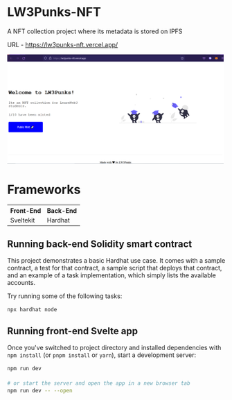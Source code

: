 # LW3Punks-NFT
A NFT collection project where its metadata is stored on IPFS

URL - https://lw3punks-nft.vercel.app/

<img src="/assets/LW3Punks-NFT.PNG" width=500 />

# Frameworks
<table>
  <tr>
    <th>Front-End</th>
    <th>Back-End</th>
  </tr>
  <tr>
    <td>Sveltekit</td>
    <td>Hardhat</td>
  </tr> 
</table>

## Running back-end Solidity smart contract

This project demonstrates a basic Hardhat use case. It comes with a sample contract, a test for that contract, a sample script that deploys that contract, and an example of a task implementation, which simply lists the available accounts.

Try running some of the following tasks:

```shell
npx hardhat node
```

## Running front-end Svelte app

Once you've switched to project directory and installed dependencies with `npm install` (or `pnpm install` or `yarn`), start a development server:

```bash
npm run dev

# or start the server and open the app in a new browser tab
npm run dev -- --open
```
